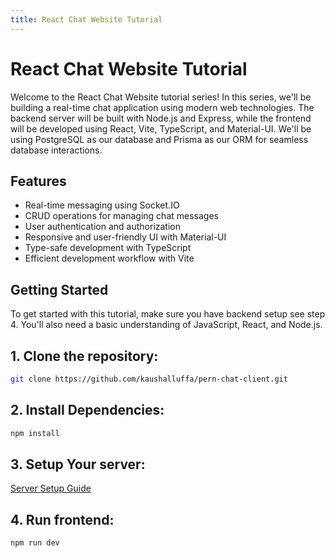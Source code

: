 ```yaml
---
title: React Chat Website Tutorial
---
```


# React Chat Website Tutorial

Welcome to the React Chat Website tutorial series! In this series, we'll be building a real-time chat application using modern web technologies. The backend server will be built with Node.js and Express, while the frontend will be developed using React, Vite, TypeScript, and Material-UI. We'll be using PostgreSQL as our database and Prisma as our ORM for seamless database interactions.

## Features

- Real-time messaging using Socket.IO
- CRUD operations for managing chat messages
- User authentication and authorization
- Responsive and user-friendly UI with Material-UI
- Type-safe development with TypeScript
- Efficient development workflow with Vite

## Getting Started

To get started with this tutorial, make sure you have backend setup see step 4. You'll also need a basic understanding of JavaScript, React, and Node.js.

## 1. **Clone the repository:**

```bash
git clone https://github.com/kaushalluffa/pern-chat-client.git

```

## 2. **Install Dependencies:**

```bash
npm install

```

## 3. **Setup Your server:**

[Server Setup Guide](https://github.com/kaushalluffa/pern-chat-server)

## 4. **Run frontend:**

```bash
npm run dev
```
